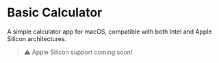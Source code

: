 # Basic Calculator

A simple calculator app for macOS, compatible with both Intel and Apple Silicon architectures.

> ⚠ Apple Silicon support coming soon!
